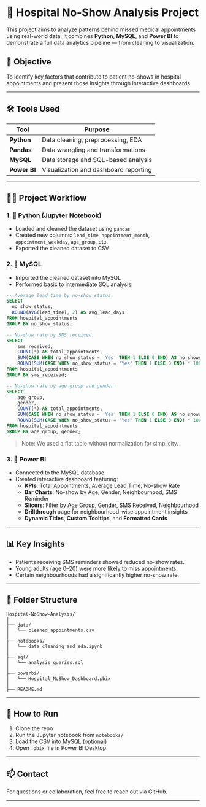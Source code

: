 
# 🏥 Hospital No-Show Analysis Project

This project aims to analyze patterns behind missed medical appointments using real-world data. It combines **Python**, **MySQL**, and **Power BI** to demonstrate a full data analytics pipeline — from cleaning to visualization.

## 📌 Objective

To identify key factors that contribute to patient no-shows in hospital appointments and present those insights through interactive dashboards.

---

## 🛠️ Tools Used

| Tool        | Purpose                                 |
|-------------|------------------------------------------|
| **Python**  | Data cleaning, preprocessing, EDA        |
| **Pandas**  | Data wrangling and transformations       |
| **MySQL**   | Data storage and SQL-based analysis      |
| **Power BI**| Visualization and dashboard reporting    |

---

## 🧑‍💻 Project Workflow

### 1. 🔹 **Python (Jupyter Notebook)**
- Loaded and cleaned the dataset using `pandas`
- Created new columns: `lead_time`, `appointment_month`, `appointment_weekday`, `age_group`, etc.
- Exported the cleaned dataset to CSV

### 2. 🔹 **MySQL**
- Imported the cleaned dataset into MySQL
- Performed basic to intermediate SQL analysis:

```sql
-- Average lead time by no-show status
SELECT 
  no_show_status,
  ROUND(AVG(lead_time), 2) AS avg_lead_days
FROM hospital_appointments
GROUP BY no_show_status;

-- No-show rate by SMS received
SELECT 
    sms_received,
    COUNT(*) AS total_appointments,
    SUM(CASE WHEN no_show_status = 'Yes' THEN 1 ELSE 0 END) AS no_shows,
    ROUND(SUM(CASE WHEN no_show_status = 'Yes' THEN 1 ELSE 0 END) * 100.0 / COUNT(*), 2) AS no_show_rate
FROM hospital_appointments
GROUP BY sms_received;

-- No-show rate by age group and gender
SELECT 
    age_group,
    gender,
    COUNT(*) AS total_appointments,
    SUM(CASE WHEN no_show_status = 'Yes' THEN 1 ELSE 0 END) AS no_shows,
    ROUND(SUM(CASE WHEN no_show_status = 'Yes' THEN 1 ELSE 0 END) * 100.0 / COUNT(*), 2) AS no_show_rate
FROM hospital_appointments
GROUP BY age_group, gender;
```

> Note: We used a flat table without normalization for simplicity.

### 3. 🔹 **Power BI**
- Connected to the MySQL database
- Created interactive dashboard featuring:
  - **KPIs**: Total Appointments, Average Lead Time, No-show Rate
  - **Bar Charts**: No-show by Age, Gender, Neighbourhood, SMS Reminder
  - **Slicers**: Filter by Age Group, Gender, SMS Received, Neighbourhood
  - **Drillthrough** page for neighbourhood-wise appointment insights
  - **Dynamic Titles**, **Custom Tooltips**, and **Formatted Cards**

---

## 📊 Key Insights
- Patients receiving SMS reminders showed reduced no-show rates.
- Young adults (age 0–20) were more likely to miss appointments.
- Certain neighbourhoods had a significantly higher no-show rate.

---

## 📁 Folder Structure

```
Hospital-NoShow-Analysis/
│
├── data/
│   └── cleaned_appointments.csv
│
├── notebooks/
│   └── data_cleaning_and_eda.ipynb
│
├── sql/
│   └── analysis_queries.sql
│
├── powerbi/
│   └── Hospital_NoShow_Dashboard.pbix
│
├── README.md
```

---

## 🚀 How to Run
1. Clone the repo
2. Run the Jupyter notebook from `notebooks/`
3. Load the CSV into MySQL (optional)
4. Open `.pbix` file in Power BI Desktop

---

## 📫 Contact

For questions or collaboration, feel free to reach out via GitHub.

---
